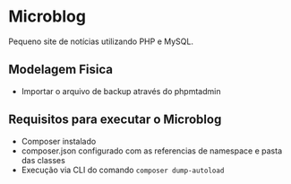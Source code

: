 # Microblog
 
Pequeno site de notícias utilizando PHP e MySQL.

## Modelagem Fisica

- Importar o arquivo de backup através do phpmtadmin

## Requisitos para executar o Microblog

- Composer instalado
- composer.json configurado com as referencias de namespace e pasta das classes
- Execução via CLI do comando `composer dump-autoload`

